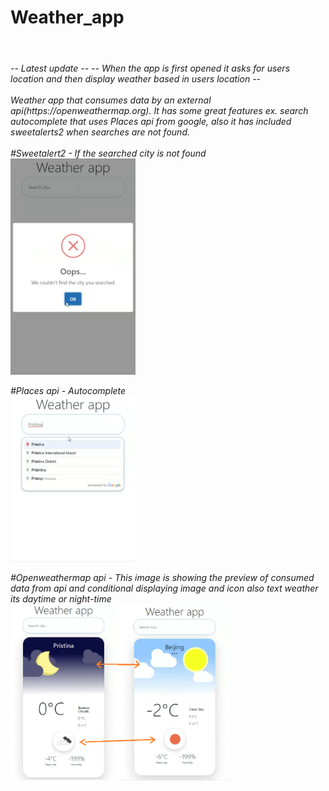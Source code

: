 # Weather_app
<br>
<h6>-- Latest update -- 
 -- When the app is first opened it asks for users location and then display weather based in users location -- <br>
 <br>
Weather app that consumes data by an external api(https://openweathermap.org). It has some great features ex. 
search autocomplete that uses Places api from google, also it has included sweetalerts2 when searches are not found. <br>
<br>
#Sweetalert2 - If the searched city is not found <br>
<img src="public/img/error.png" width="200">

#Places api - Autocomplete <br>
<img src="public/img/autocomplete.png" width="200">

#Openweathermap api - This image is showing the preview of consumed data from api and conditional displaying image and icon also text weather its daytime or night-time <br>
<img src="public/img/daynnight.png" width="350">
